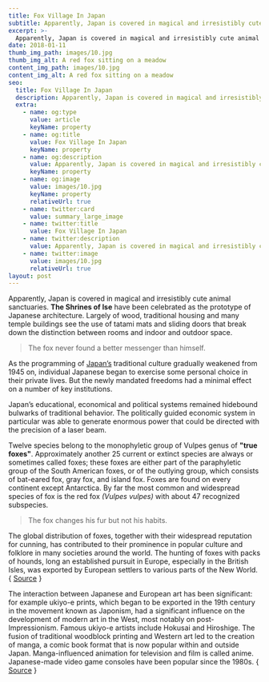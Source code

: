 ```yaml
---
title: Fox Village In Japan
subtitle: Apparently, Japan is covered in magical and irresistibly cute animal sanctuaries.
excerpt: >-
  Apparently, Japan is covered in magical and irresistibly cute animal sanctuaries. The Shrines of Ise have been celebrated as the prototype of Japanese architecture. Largely of wood, traditional housing and many temple buildings see the use of tatami mats and sliding doors that break down the distinction between rooms and indoor and outdoor space.
date: 2018-01-11
thumb_img_path: images/10.jpg
thumb_img_alt: A red fox sitting on a meadow
content_img_path: images/10.jpg
content_img_alt: A red fox sitting on a meadow
seo:
  title: Fox Village In Japan
  description: Apparently, Japan is covered in magical and irresistibly cute animal sanctuaries.
  extra:
    - name: og:type
      value: article
      keyName: property
    - name: og:title
      value: Fox Village In Japan
      keyName: property
    - name: og:description
      value: Apparently, Japan is covered in magical and irresistibly cute animal sanctuaries.
      keyName: property
    - name: og:image
      value: images/10.jpg
      keyName: property
      relativeUrl: true
    - name: twitter:card
      value: summary_large_image
    - name: twitter:title
      value: Fox Village In Japan
    - name: twitter:description
      value: Apparently, Japan is covered in magical and irresistibly cute animal sanctuaries.
    - name: twitter:image
      value: images/10.jpg
      relativeUrl: true
layout: post
---
```


Apparently, Japan is covered in magical and irresistibly cute animal sanctuaries. **The Shrines of Ise** have been celebrated as the prototype of Japanese architecture. Largely of wood, traditional housing and many temple buildings see the use of tatami mats and sliding doors that break down the distinction between rooms and indoor and outdoor space.

> The fox never found a better messenger than himself.

As the programming of <a title="Japan" href="http://en.wikipedia.org/wiki/Japan" target="_blank">Japan’s</a> traditional culture gradually weakened from 1945 on, individual Japanese began to exercise some personal choice in their private lives. But the newly mandated freedoms had a minimal effect on a number of key institutions.

Japan’s educational, economical and political systems remained hidebound bulwarks of traditional behavior. The politically guided economic system in particular was able to generate enormous power that could be directed with the precision of a laser beam.

Twelve species belong to the monophyletic group of Vulpes genus of **"true foxes"**. Approximately another 25 current or extinct species are always or sometimes called foxes; these foxes are either part of the paraphyletic group of the South American foxes, or of the outlying group, which consists of bat-eared fox, gray fox, and island fox. Foxes are found on every continent except Antarctica. By far the most common and widespread species of fox is the red fox *(Vulpes vulpes)* with about 47 recognized subspecies. 

> The fox changes his fur but not his habits.

The global distribution of foxes, together with their widespread reputation for cunning, has contributed to their prominence in popular culture and folklore in many societies around the world. The hunting of foxes with packs of hounds, long an established pursuit in Europe, especially in the British Isles, was exported by European settlers to various parts of the New World. { <a title="Fox" href="https://en.wikipedia.org/wiki/Fox" target="_blank">Source</a> }

The interaction between Japanese and European art has been significant: for example ukiyo-e prints, which began to be exported in the 19th century in the movement known as Japonism, had a significant influence on the development of modern art in the West, most notably on post-Impressionism. Famous ukiyo-e artists include Hokusai and Hiroshige. The fusion of traditional woodblock printing and Western art led to the creation of manga, a comic book format that is now popular within and outside Japan. Manga-influenced animation for television and film is called anime. Japanese-made video game consoles have been popular since the 1980s. { <a title="Ise Grand Shrine" href="http://en.wikipedia.org/wiki/Ise_Grand_Shrine" target="_blank">Source</a> }
